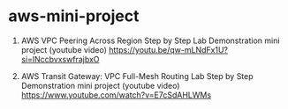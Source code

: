 # aws-mini-project
1. AWS VPC Peering Across Region Step by Step Lab Demonstration mini project (youtube video)
   https://youtu.be/qw-mLNdFx1U?si=lNccbvxswfrajbxO
   
3. AWS Transit Gateway: VPC Full-Mesh Routing Lab Step by Step Demonstration mini project (youtube video)
   https://www.youtube.com/watch?v=E7cSdAHLWMs
